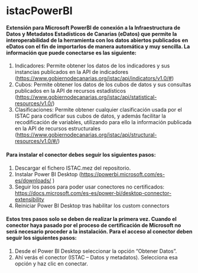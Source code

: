 # istacPowerBI

#### Extensión para Microsoft PowerBI de conexión a la Infraestructura de Datos y Metadatos Estadísticos de Canarias (eDatos) que permite la interoperabilidad de la herramienta con los datos abiertos publicados en eDatos con el fin de importarlos de manera automática y muy sencilla. La información que puede conectarse es las siguiente:

1. Indicadores: Permite obtener los datos de los indicadores y sus instancias publicados en la API de indicadores (https://www.gobiernodecanarias.org/istac/api/indicators/v1.0/#)
1. Cubos: Permite obtener los datos de los cubos de datos y sus consultas publicados en la API de recursos estadísticos (https://www.gobiernodecanarias.org/istac/api/statistical-resources/v1.0/)
1. Clasificaciones: Permite obtener cualquier clasificación usada por el ISTAC para codificar sus cubos de datos, y además facilitar la recodificación de variables, utilizando para ello la información publicada en la API de recursos estructurales (https://www.gobiernodecanarias.org/istac/api/structural-resources/v1.0/#/)
 
#### Para instalar el conector debes seguir los siguientes pasos:

1. Descargar el fichero ISTAC.mez del repositorio. 
1. Instalar Power BI Desktop (https://powerbi.microsoft.com/es-es/downloads/ )
1. Seguir los pasos para poder usar conectores no certificados: https://docs.microsoft.com/es-es/power-bi/desktop-connector-extensibility
1. Reiniciar Power BI Desktop tras habilitar los custom connectors

#### Estos tres pasos solo se deben de realizar la primera vez. Cuando el conector haya pasado por el proceso de certificación de Microsoft no será necesario proceder a la instalación. Para el acceso al conector deben seguir los siguientes pasos:

1. Desde el Power BI Desktop seleccionar la opción “Obtener Datos”.
1. Ahí verás el conector (ISTAC – Datos y metadatos). Selecciona esa opción y haz clic en conectar. 
